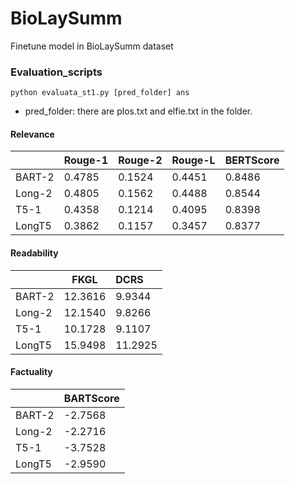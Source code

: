 # BioLaySumm
Finetune model in BioLaySumm dataset

### Evaluation_scripts
```
python evaluata_st1.py [pred_folder] ans
```
- pred_folder: there are plos.txt and elfie.txt in the folder.

#### Relevance
|        | Rouge-1 | Rouge-2 | Rouge-L | BERTScore |
|:------ |:------- | ------- |:------- |:--------- |
| BART-2 | 0.4785  | 0.1524  | 0.4451  | 0.8486    |
| Long-2 | 0.4805  | 0.1562  | 0.4488  | 0.8544    |
| T5-1   | 0.4358  | 0.1214  | 0.4095  | 0.8398    |
| LongT5 | 0.3862  | 0.1157  | 0.3457  | 0.8377    |
#### Readability
|        | FKGL    | DCRS    |
|:------ | ------- |:------- |
| BART-2 | 12.3616 | 9.9344  |
| Long-2 | 12.1540 | 9.8266  |
| T5-1   | 10.1728 | 9.1107  |
| LongT5 | 15.9498 | 11.2925 |
#### Factuality
|        | BARTScore |
|:------ |:--------- |
| BART-2 | -2.7568   |
| Long-2 | -2.2716   |
| T5-1   | -3.7528   |
| LongT5 | -2.9590   |
